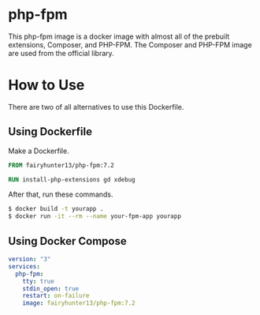 # php-fpm
This php-fpm image is a docker image with almost all of the prebuilt extensions, Composer, and PHP-FPM.
The Composer and PHP-FPM image are used from the official library.

# How to Use
There are two of all alternatives to use this Dockerfile.

## Using Dockerfile
Make a Dockerfile.
```Dockerfile
FROM fairyhunter13/php-fpm:7.2

RUN install-php-extensions gd xdebug
```

After that, run these commands.
```bash
$ docker build -t yourapp .
$ docker run -it --rm --name your-fpm-app yourapp
```

## Using Docker Compose

```yml
version: "3"
services:
  php-fpm:
    tty: true
    stdin_open: true
    restart: on-failure
    image: fairyhunter13/php-fpm:7.2
```


